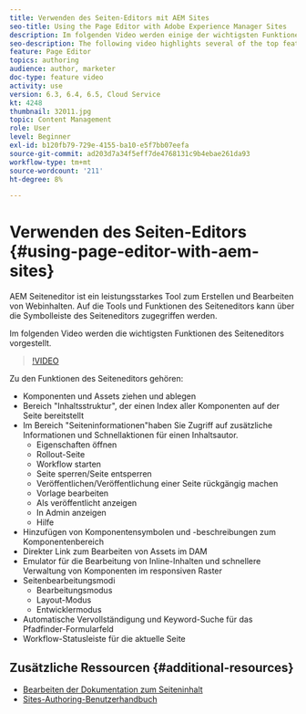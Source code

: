 ```yaml
---
title: Verwenden des Seiten-Editors mit AEM Sites
seo-title: Using the Page Editor with Adobe Experience Manager Sites
description: Im folgenden Video werden einige der wichtigsten Funktionen des Touch-UI-Sites-Editors in Adobe Experience Manager vorgestellt.
seo-description: The following video highlights several of the top features of the Touch-UI Sites editor in Adobe Experience Manager.
feature: Page Editor
topics: authoring
audience: author, marketer
doc-type: feature video
activity: use
version: 6.3, 6.4, 6.5, Cloud Service
kt: 4248
thumbnail: 32011.jpg
topic: Content Management
role: User
level: Beginner
exl-id: b120fb79-729e-4155-ba10-e5f7bb07eefa
source-git-commit: ad203d7a34f5eff7de4768131c9b4ebae261da93
workflow-type: tm+mt
source-wordcount: '211'
ht-degree: 8%

---
```


# Verwenden des Seiten-Editors {#using-page-editor-with-aem-sites}

AEM Seiteneditor ist ein leistungsstarkes Tool zum Erstellen und Bearbeiten von Webinhalten. Auf die Tools und Funktionen des Seiteneditors kann über die Symbolleiste des Seiteneditors zugegriffen werden.

Im folgenden Video werden die wichtigsten Funktionen des Seiteneditors vorgestellt.

>[!VIDEO](https://video.tv.adobe.com/v/32011?quality=12&learn=on)

Zu den Funktionen des Seiteneditors gehören:

* Komponenten und Assets ziehen und ablegen
* Bereich &quot;Inhaltsstruktur&quot;, der einen Index aller Komponenten auf der Seite bereitstellt
* Im Bereich &quot;Seiteninformationen&quot;haben Sie Zugriff auf zusätzliche Informationen und Schnellaktionen für einen Inhaltsautor.
   * Eigenschaften öffnen
   * Rollout-Seite
   * Workflow starten
   * Seite sperren/Seite entsperren
   * Veröffentlichen/Veröffentlichung einer Seite rückgängig machen
   * Vorlage bearbeiten
   * Als veröffentlicht anzeigen
   * In Admin anzeigen
   * Hilfe
* Hinzufügen von Komponentensymbolen und -beschreibungen zum Komponentenbereich
* Direkter Link zum Bearbeiten von Assets im DAM
* Emulator für die Bearbeitung von Inline-Inhalten und schnellere Verwaltung von Komponenten im responsiven Raster
* Seitenbearbeitungsmodi
   * Bearbeitungsmodus
   * Layout-Modus
   * Entwicklermodus
* Automatische Vervollständigung und Keyword-Suche für das Pfadfinder-Formularfeld
* Workflow-Statusleiste für die aktuelle Seite

## Zusätzliche Ressourcen {#additional-resources}

* [Bearbeiten der Dokumentation zum Seiteninhalt](https://experienceleague.adobe.com/docs/experience-manager-65/authoring/authoring/editing-content.html)
* [Sites-Authoring-Benutzerhandbuch](https://experienceleague.adobe.com/docs/experience-manager-65/authoring/home.html)
